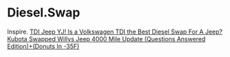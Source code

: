 # Diesel.Swap
Inspire. [TDI Jeep YJ! Is a Volkswagen TDI the Best Diesel Swap For A Jeep?](https://youtu.be/jawoiOSeH3s) [Kubota Swapped Willys Jeep 4000 Mile Update (Questions Answered Edition)+(Donuts In -35F)](https://youtu.be/RosMs21Jra0)
